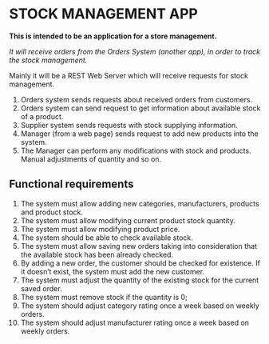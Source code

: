 # STOCK MANAGEMENT APP

__This is intended to be an application for a store management.__

*It will receive orders from the Orders System (another app), in order to track the stock management.*

Mainly it will be a REST Web Server which will receive requests for stock management. 
1.	Orders system sends requests about received orders from customers. 
2.	Orders system can send request to get information about available stock of a product.
3.	Supplier system sends requests with stock supplying information. 
4.	Manager (from a web page) sends request to add new products into the system. 
5.	The Manager can perform any modifications with stock and products. Manual adjustments of quantity and so on. 

## Functional requirements 
1.	The system must allow adding new categories, manufacturers, products and product stock.
2.	The system must allow modifying current product stock quantity.
3.	The system must allow modifying product price.
4.	The system should be able to check available stock. 
5.	The system must allow saving new orders taking into consideration that the available stock has been already checked.
6.	By adding a new order, the customer should be checked for existence. If it doesn’t exist, the system must add the new customer. 
7.	The system must adjust the quantity of the existing stock for the current saved order.
8.	The system must remove stock if the quantity is 0;
9.	The system should adjust category rating once a week based on weekly orders.
10.	The system should adjust manufacturer rating once a week based on weekly orders.
